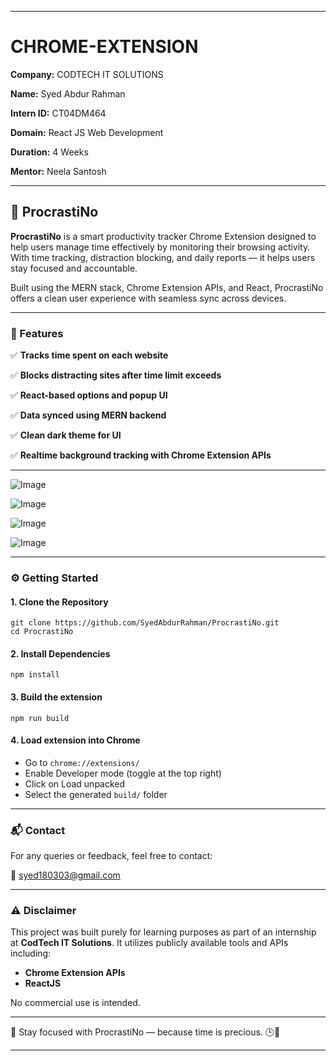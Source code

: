 

---

# CHROME-EXTENSION

**Company:** CODTECH IT SOLUTIONS

**Name:** Syed Abdur Rahman

**Intern ID:** CT04DM464

**Domain:** React JS Web Development

**Duration:** 4 Weeks

**Mentor:** Neela Santosh

---

## 🔔 ProcrastiNo

**ProcrastiNo** is a smart productivity tracker Chrome Extension designed to help users manage time effectively by monitoring their browsing activity. With time tracking, distraction blocking, and daily reports — it helps users stay focused and accountable.

Built using the MERN stack, Chrome Extension APIs, and React, ProcrastiNo offers a clean user experience with seamless sync across devices.

---

### 🌟 Features

✅ **Tracks time spent on each website**

✅ **Blocks distracting sites after time limit exceeds**

✅ **React-based options and popup UI**

✅ **Data synced using MERN backend**

✅ **Clean dark theme for UI**

✅ **Realtime background tracking with Chrome Extension APIs**

---

![Image](https://github.com/user-attachments/assets/b11c135c-e713-44b3-9b33-477f70ddd04b)

![Image](https://github.com/user-attachments/assets/f2e25da0-9708-4794-9996-0b89a1990706)

![Image](https://github.com/user-attachments/assets/a404d3e5-c397-45f9-b6e9-97637fa74cd7)

![Image](https://github.com/user-attachments/assets/a8558b25-6179-479e-acb3-df5b06c489c3)

---

### ⚙️ Getting Started



#### 1. Clone the Repository
```
git clone https://github.com/SyedAbdurRahman/ProcrastiNo.git
cd ProcrastiNo
```

#### 2. Install Dependencies
```
npm install
```

#### 3. Build the extension
```
npm run build
```

#### 4. Load extension into Chrome
* Go to ```chrome://extensions/```
* Enable Developer mode (toggle at the top right)
* Click on Load unpacked
* Select the generated ```build/``` folder

---

### 📬 Contact

For any queries or feedback, feel free to contact:

📧 [syed180303@gmail.com](mailto:syed180303@gmail.com)

---

### ⚠️ Disclaimer

This project was built purely for learning purposes as part of an internship at **CodTech IT Solutions**. It utilizes publicly available tools and APIs including:

* **Chrome Extension APIs**
* **ReactJS**

No commercial use is intended.

---

🎯 Stay focused with ProcrastiNo — because time is precious. 🕒💼

---

